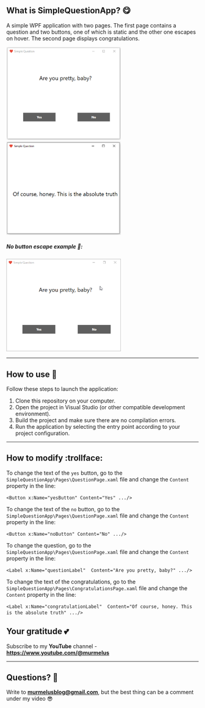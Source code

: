 ## What is SimpleQuestionApp? 😋
A simple WPF application with two pages. The first page contains a question and two buttons, one of which is static and the other one escapes on hover. The second page displays congratulations.

<img src="assets/FirstPageScreen.png" alt="Альтернативный текст" width="300">
<img src="assets/SecondPageScreen.png" alt="Альтернативный текст" width="300">

##### No button escape example 👅:
<img src="assets/NoButtonEscapeGif.gif" alt="Альтернативный текст" width="300">

---

## How to use 🔨

Follow these steps to launch the application:

1. Clone this repository on your computer.
2. Open the project in Visual Studio (or other compatible development environment).
3. Build the project and make sure there are no compilation errors.
4. Run the application by selecting the entry point according to your project configuration.
---
## How to modify :trollface:

To change the text of the `yes` button, go to the `SimpleQuestionApp\Pages\QuestionPage.xaml` file and change the   `Content` property in the line:
```
<Button x:Name="yesButton" Content="Yes" .../>
```
To change the text of the `no` button, go to the `SimpleQuestionApp\Pages\QuestionPage.xaml` file and change the   `Content` property in the line:
```
<Button x:Name="noButton" Content="No" .../>
```
To change the question, go to the `SimpleQuestionApp\Pages\QuestionPage.xaml` file and change the   `Content` property in the line:
```
<Label x:Name="questionLabel"  Content="Are you pretty, baby?" .../>
```
To change the text of the congratulations, go to the `SimpleQuestionApp\Pages\CongratulationsPage.xaml` file and change the   `Content` property in the line:
```
<Label x:Name="congratulationLabel"  Content="Of course, honey. This is the absolute truth" .../>
```
## Your gratitude 💕
Subscribe to my **YouTube** channel - **https://www.youtube.com/@murmelus**

---
## Questions? 💬
Write to **murmelusblog@gmail.com**, but the best thing can be a comment under my video 😎